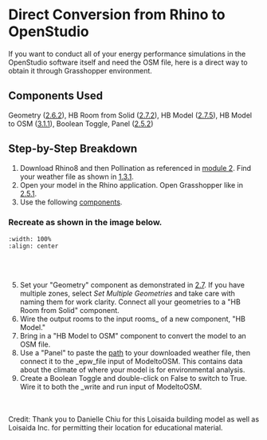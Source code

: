 # Direct Conversion from Rhino to OpenStudio
If you want to conduct all of your energy performance simulations in the OpenStudio software itself and need the OSM file, here is a direct way to obtain it through Grasshopper environment.

## Components Used
Geometry ([2.6.2](https://cooperunion.github.io/buildingenergymodeling_workshops/docs/02_2_shoebox_p2.html#create-a-geometry-component)), HB Room from Solid ([2.7.2](https://cooperunion.github.io/buildingenergymodeling_workshops/docs/02_2_shoebox_p2.html#create-rooms-solid-component)), HB Model ([2.7.5](https://cooperunion.github.io/buildingenergymodeling_workshops/docs/02_2_shoebox_p2.html#create-model)), HB Model to OSM ([3.1.1](https://cooperunion.github.io/buildingenergymodeling_workshops/docs/03_1_simulation_p1.html#model-to-osm-component)), Boolean Toggle, Panel ([2.5.2](https://cooperunion.github.io/buildingenergymodeling_workshops/docs/02_1_shoebox_p1.html#place-your-first-component))

## Step-by-Step Breakdown
1. Download Rhino8 and then Pollination as referenced in [module 2](https://cooperunion.github.io/buildingenergymodeling_workshops/docs/02_shoebox.html). Find your weather file as shown in [1.3.1](https://cooperunion.github.io/buildingenergymodeling_workshops/docs/01_1_climate_p1.html#get-weather-file).
2. Open your model in the Rhino application. Open Grasshopper like in [2.5.1](https://cooperunion.github.io/buildingenergymodeling_workshops/docs/02_1_shoebox_p1.html#open-grasshopper-from-rhino-by-clicking-the-circled-green-icon).
3. Use the following [components](https://cooperunion.github.io/buildingenergymodeling_workshops/docs/08_open_studio.html#components-used).

### Recreate as shown in the image below.
```{image} ../_static/start/conversion2osm.png
:width: 100%
:align: center
```
<br/><br/>

5. Set your "Geometry" component as demonstrated in [2.7](https://cooperunion.github.io/buildingenergymodeling_workshops/docs/02_2_shoebox_p2.html#set-one-geometry). If you have multiple zones, select _Set Multiple Geometries_ and take care with naming them for work clarity. Connect all your geometries to a "HB Room from Solid" component. 
6. Wire the output rooms to the input rooms_ of a new component, "HB Model."
7. Bring in a "HB Model to OSM" component to convert the model to an OSM file. 
8. Use a "Panel" to paste the [path](https://cooperunion.github.io/buildingenergymodeling_workshops/docs/02_2_shoebox_p2.html#set-one-geometry) to your downloaded weather file, then connect it to the _epw_file input of ModeltoOSM. This contains data about the climate of where your model is for environmental analysis.
9. Create a Boolean Toggle and double-click on False to switch to True. Wire it to both the _write and run input of ModeltoOSM.

<br/><br/>
Credit: Thank you to Danielle Chiu for this Loisaida building model as well as Loisaida Inc. for permitting their location for educational material. 
   
